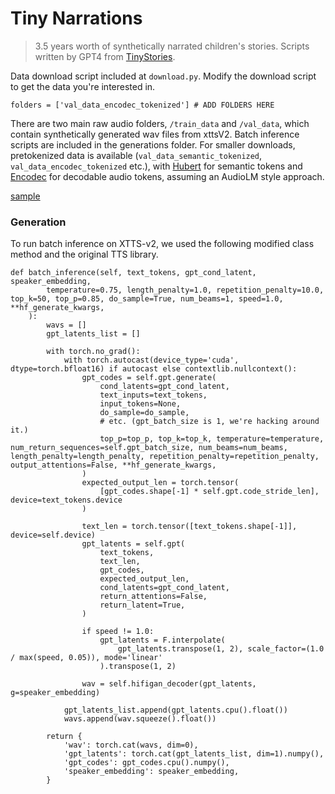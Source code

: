 # Tiny Narrations
> 3.5 years worth of synthetically narrated children's stories. Scripts written by GPT4 from [TinyStories](https://arxiv.org/abs/2305.07759).

Data download script included at `download.py`. Modify the download script to get the data you're interested in. 
```
folders = ['val_data_encodec_tokenized'] # ADD FOLDERS HERE

```
There are two main raw audio folders, `/train_data` and `/val_data`, which contain synthetically generated wav files from xttsV2. Batch inference scripts are included in the generations folder. For smaller downloads, pretokenized data is available (`val_data_semantic_tokenized`, `val_data_encodec_tokenized` etc.), with [Hubert](https://github.com/facebookresearch/fairseq/blob/main/examples/hubert/README.md) for semantic tokens and [Encodec](https://github.com/facebookresearch/encodec) for decodable audio tokens, assuming an AudioLM style approach.

[sample](https://sfcompute.com/media/tinynarrations.webm)


### Generation
To run batch inference on XTTS-v2, we used the following modified class method and the original TTS library.

```
def batch_inference(self, text_tokens, gpt_cond_latent, speaker_embedding,
        temperature=0.75, length_penalty=1.0, repetition_penalty=10.0, top_k=50, top_p=0.85, do_sample=True, num_beams=1, speed=1.0, **hf_generate_kwargs,
    ):
        wavs = []
        gpt_latents_list = []

        with torch.no_grad():
            with torch.autocast(device_type='cuda', dtype=torch.bfloat16) if autocast else contextlib.nullcontext():
                gpt_codes = self.gpt.generate(
                    cond_latents=gpt_cond_latent,
                    text_inputs=text_tokens,
                    input_tokens=None,
                    do_sample=do_sample,
                    # etc. (gpt_batch_size is 1, we're hacking around it.)
                    top_p=top_p, top_k=top_k, temperature=temperature, num_return_sequences=self.gpt_batch_size, num_beams=num_beams, length_penalty=length_penalty, repetition_penalty=repetition_penalty, output_attentions=False, **hf_generate_kwargs,
                )
                expected_output_len = torch.tensor(
                    [gpt_codes.shape[-1] * self.gpt.code_stride_len], device=text_tokens.device
                )

                text_len = torch.tensor([text_tokens.shape[-1]], device=self.device)
                gpt_latents = self.gpt(
                    text_tokens,
                    text_len,
                    gpt_codes,
                    expected_output_len,
                    cond_latents=gpt_cond_latent,
                    return_attentions=False,
                    return_latent=True,
                )

                if speed != 1.0:
                    gpt_latents = F.interpolate(
                        gpt_latents.transpose(1, 2), scale_factor=(1.0 / max(speed, 0.05)), mode='linear'
                    ).transpose(1, 2)

                wav = self.hifigan_decoder(gpt_latents, g=speaker_embedding)

            gpt_latents_list.append(gpt_latents.cpu().float())
            wavs.append(wav.squeeze().float())

        return {
            'wav': torch.cat(wavs, dim=0),
            'gpt_latents': torch.cat(gpt_latents_list, dim=1).numpy(),
            'gpt_codes': gpt_codes.cpu().numpy(),
            'speaker_embedding': speaker_embedding,
        }
```
